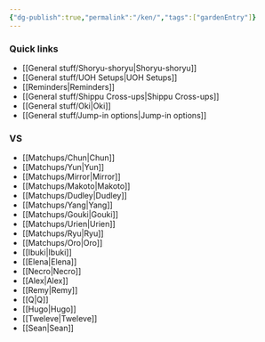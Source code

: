 ```yaml
---
{"dg-publish":true,"permalink":"/ken/","tags":["gardenEntry"]}
---
```



### Quick links
- [[General stuff/Shoryu-shoryu\|Shoryu-shoryu]]
- [[General stuff/UOH Setups\|UOH Setups]]
- [[Reminders\|Reminders]]
- [[General stuff/Shippu Cross-ups\|Shippu Cross-ups]]
- [[General stuff/Oki\|Oki]]
- [[General stuff/Jump-in options\|Jump-in options]]

### VS
- [[Matchups/Chun\|Chun]] 
- [[Matchups/Yun\|Yun]] 
- [[Matchups/Mirror\|Mirror]] 
- [[Matchups/Makoto\|Makoto]] 
- [[Matchups/Dudley\|Dudley]] 
- [[Matchups/Yang\|Yang]] 
- [[Matchups/Gouki\|Gouki]] 
- [[Matchups/Urien\|Urien]] 
- [[Matchups/Ryu\|Ryu]] 
- [[Matchups/Oro\|Oro]] 
- [[Ibuki\|Ibuki]] 
- [[Elena\|Elena]] 
- [[Necro\|Necro]] 
- [[Alex\|Alex]] 
- [[Remy\|Remy]] 
- [[Q\|Q]] 
- [[Hugo\|Hugo]] 
- [[Tweleve\|Tweleve]] 
- [[Sean\|Sean]] 


